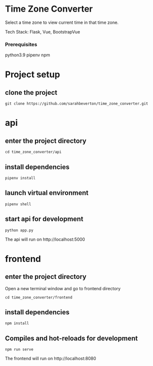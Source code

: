 # Time Zone Converter
Select a time zone to view current time in that time zone. 

Tech Stack: Flask, Vue, BootstrapVue

### Prerequisites
python3.9
pipenv
npm

# Project setup

## clone the project
```
git clone https://github.com/sarahbeverton/time_zone_converter.git
```

# api

## enter the project directory
```
cd time_zone_converter/api
```

## install dependencies
```
pipenv install
```

## launch virtual environment
```
pipenv shell
```

## start api for development
```
python app.py
```

The api will run on http://localhost:5000


# frontend

## enter the project directory
Open a new terminal window and go to frontend directory
```
cd time_zone_converter/frontend
```

## install dependencies
```
npm install
```

## Compiles and hot-reloads for development
```
npm run serve
```

The frontend will run on http://localhost:8080

